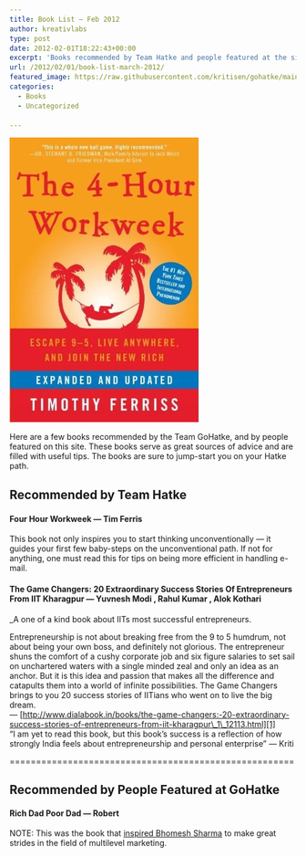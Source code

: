```yaml
---
title: Book List — Feb 2012
author: kreativlabs
type: post
date: 2012-02-01T18:22:43+00:00
excerpt: 'Books recommended by Team Hatke and people featured at the site. This month: "4 Hour Workweek", "The Game Changers", and "Rich Dad Poor Dad"'
url: /2012/02/01/book-list-march-2012/
featured_image: https://raw.githubusercontent.com/kritisen/gohatke/main/content/images/2012/03/Four-Hour-Work-Week-Expanded-and-Updated1-e1331751077574.jpg
categories:
  - Books
  - Uncategorized

---
```

![Four-Hour-Work-Week](https://raw.githubusercontent.com/kritisen/gohatke/main/content/images/2012/03/Four-Hour-Work-Week-Expanded-and-Updated1.jpg)

Here are a few books recommended by the Team GoHatke, and by people featured on this site. These books serve as great sources of advice and are filled with useful tips. The books are sure to jump-start you on your Hatke path.

## Recommended by Team Hatke</a></p> 

#### Four Hour Workweek &#8212; Tim Ferris

  
This book not only inspires you to start thinking unconventionally &#8212; it guides your first few baby-steps on the unconventional path. If not for anything, one must read this for tips on being more efficient in handling e-mail. 

#### The Game Changers: 20 Extraordinary Success Stories Of Entrepreneurs From IIT Kharagpur &#8212; Yuvnesh Modi , Rahul Kumar , Alok Kothari

_A one of a kind book about IITs most successful entrepreneurs.</p> 

Entrepreneurship is not about breaking free from the 9 to 5 humdrum, not about being your own boss, and definitely not glorious. The entrepreneur shuns the comfort of a cushy corporate job and six figure salaries to set sail on unchartered waters with a single minded zeal and only an idea as an anchor. But it is this idea and passion that makes all the difference and catapults them into a world of infinite possibilities. The Game Changers brings to you 20 success stories of IITians who went on to live the big dream.</em>  
&#8212; [http://www.dialabook.in/books/the-game-changers:-20-extraordinary-success-stories-of-entrepreneurs-from-iit-kharagpur\_1\_12113.html][1]  
&#8220;I am yet to read this book, but this book&#8217;s success is a reflection of how strongly India feels about entrepreneurship and personal enterprise&#8221; &#8212; Kriti

======================================================

## Recommended by People Featured at GoHatke

#### Rich Dad Poor Dad &#8212; Robert 

  
NOTE: This was the book that [inspired Bhomesh Sharma][2] to make great strides in the field of multilevel marketing.

 [1]: http://www.dialabook.in/books/the-game-changers:-20-extraordinary-success-stories-of-entrepreneurs-from-iit-kharagpur_1_12113.html
 [2]: http://kritisen.github.io/gohatke/2011/07/23/6-lacs-debt-to-debt-free-in-6/ "Going from 6 lacs in Debt to Debt-free in 6 years (to Financially Free)"
